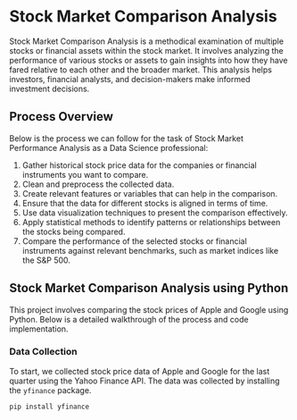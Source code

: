 # Stock Market Comparison Analysis

Stock Market Comparison Analysis is a methodical examination of multiple stocks or financial assets within the stock market. It involves analyzing the performance of various stocks or assets to gain insights into how they have fared relative to each other and the broader market. This analysis helps investors, financial analysts, and decision-makers make informed investment decisions.

## Process Overview

Below is the process we can follow for the task of Stock Market Performance Analysis as a Data Science professional:

1. Gather historical stock price data for the companies or financial instruments you want to compare.
2. Clean and preprocess the collected data.
3. Create relevant features or variables that can help in the comparison.
4. Ensure that the data for different stocks is aligned in terms of time.
5. Use data visualization techniques to present the comparison effectively.
6. Apply statistical methods to identify patterns or relationships between the stocks being compared.
7. Compare the performance of the selected stocks or financial instruments against relevant benchmarks, such as market indices like the S&P 500.

## Stock Market Comparison Analysis using Python

This project involves comparing the stock prices of Apple and Google using Python. Below is a detailed walkthrough of the process and code implementation.

### Data Collection

To start, we collected stock price data of Apple and Google for the last quarter using the Yahoo Finance API. The data was collected by installing the `yfinance` package.

```sh
pip install yfinance
